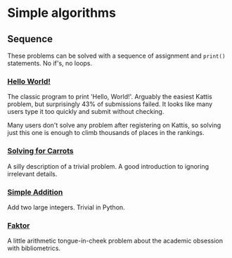 # Simple algorithms

## Sequence

These problems can be solved with a sequence of assignment and `print()`
statements. No if's, no loops.

### [Hello World!](https://open.kattis.com/problems/hello)

The classic program to print 'Hello, World!'.
Arguably the easiest Kattis problem, but surprisingly 43% of submissions failed.
It looks like many users type it too quickly and submit without checking.

Many users don't solve any problem after registering on Kattis, so solving just
this one is enough to climb thousands of places in the rankings.

### [Solving for Carrots](https://open.kattis.com/problems/carrots)

A silly description of a trivial problem.
A good introduction to ignoring irrelevant details.

### [Simple Addition](https://open.kattis.com/problems/simpleaddition)

Add two large integers. Trivial in Python.

### [Faktor](https://open.kattis.com/problems/faktor)

A little arithmetic tongue-in-cheek problem about the academic obsession with
bibliometrics.
